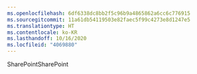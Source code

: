 ```yaml
---
ms.openlocfilehash: 6df6338dc8bb2f5c96b9a4865862a6cc6c776915
ms.sourcegitcommit: 11a61db54119503e82faec5f99c4273e8d1247e5
ms.translationtype: HT
ms.contentlocale: ko-KR
ms.lasthandoff: 10/16/2020
ms.locfileid: "4069880"
---
```

<span data-ttu-id="0e34d-101">SharePoint</span><span class="sxs-lookup"><span data-stu-id="0e34d-101">SharePoint</span></span>
